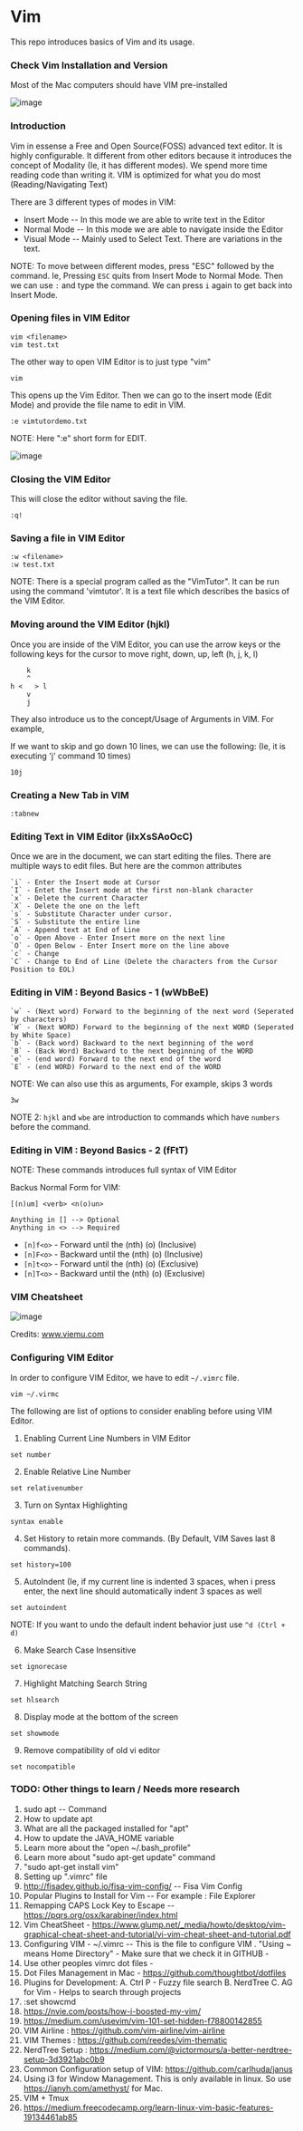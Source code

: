 # Vim
This repo introduces basics of Vim and its usage.

### Check Vim Installation and Version

Most of the Mac computers should have VIM pre-installed

![image](https://user-images.githubusercontent.com/2145211/48574771-06d7f480-e8de-11e8-8294-f3fda37adeea.png)


### Introduction

Vim in essense a Free and Open Source(FOSS) advanced text editor. It is highly configurable.
It different from other editors because it introduces the concept of Modality (Ie, it has different modes).
We spend more time reading code than writing it. VIM is optimized for what you do most (Reading/Navigating Text)


There are 3 different types of modes in VIM:

* Insert Mode -- In this mode we are able to write text in the Editor
* Normal Mode -- In this mode we are able to navigate inside the Editor
* Visual Mode -- Mainly used to Select Text. There are variations in the text.  

NOTE:
To move between different modes, press "ESC" followed by the command.
Ie, Pressing `ESC` quits from Insert Mode to Normal Mode. Then we can use `:` and type the command.
We can press `i` again to get back into Insert Mode.

### Opening files in VIM Editor

```
vim <filename>
vim test.txt
```

The other way to open VIM Editor is to just type "vim"

```
vim
```

This opens up the Vim Editor. Then we can go to the insert mode (Edit Mode) and provide the file name to edit in VIM.

```
:e vimtutordemo.txt
```

NOTE: Here ":e" short form for EDIT.

![image](https://user-images.githubusercontent.com/2145211/48583941-7a85fb80-e8f6-11e8-8be9-348b5d7b0de8.png)


### Closing the VIM Editor

This will close the editor without saving the file.
```
:q! 
```

### Saving a file in VIM Editor

```
:w <filename>
:w test.txt
```

NOTE: There is a special program called as the "VimTutor". It can be run using the command 'vimtutor'. It is a text file which describes the basics of the VIM Editor.

### Moving around the VIM Editor (hjkl)

Once you are inside of the VIM Editor, you can use the arrow keys or the following keys for the cursor to move 
right, down, up, left (h, j, k, l)


	    k
	    ^
	h <   > l
	    v
	    j

They also introduce us to the concept/Usage of Arguments in VIM. For example,

If we want to skip and go down 10 lines, we can use the following: (Ie, it is executing 'j' command 10 times)

```
10j
```

### Creating a New Tab in VIM

```
:tabnew
```

### Editing Text in VIM Editor (iIxXsSAoOcC)

Once we are in the document, we can start editing the files. There are multiple ways to edit files. But here are the common attributes

	`i` - Enter the Insert mode at Cursor
	`I` - Entet the Insert mode at the first non-blank character
	`x` - Delete the current Character
	`X` - Delete the one on the left
	`s` - Substitute Character under cursor.
	`S` - Substitute the entire line
	`A` - Append text at End of Line
	`o` - Open Above - Enter Insert more on the next line
	`O` - Open Below - Enter Insert more on the line above
	`c` - Change
	`C` - Change to End of Line (Delete the characters from the Cursor Position to EOL)
	
### Editing in VIM : Beyond Basics - 1 (wWbBeE)

	`w` - (Next word) Forward to the beginning of the next word (Seperated by characters)
	`W` - (Next WORD) Forward to the beginning of the next WORD (Seperated by White Space)
	`b` - (Back word) Backward to the next beginning of the word
	`B` - (Back Word) Backward to the next beginning of the WORD
	`e` - (end word) Forward to the next end of the word
	`E` - (end WORD) Forward to the next end of the WORD
	
NOTE: We can also use this as arguments, For example, skips 3 words

```
3w
```

NOTE 2: `hjkl` and `wbe` are introduction to commands which have `numbers` before the command.

### Editing in VIM : Beyond Basics - 2 (fFtT)

NOTE: These commands introduces full syntax of VIM Editor

Backus Normal Form for VIM:

```
[(n)um] <verb> <n(o)un>

Anything in [] --> Optional
Anything in <> --> Required
```

* `[n]f<o>` - Forward until the (nth) (o) (Inclusive)
* `[n]F<o>` - Backward until the (nth) (o) (Inclusive)
* `[n]t<o>` - Forward until the (nth) (o) (Exclusive)
* `[n]T<o>` - Backward until the (nth) (o) (Exclusive)


### VIM Cheatsheet
	
![image](https://user-images.githubusercontent.com/2145211/48723633-22504180-ebf5-11e8-8aad-c9a7ebf61846.png)

Credits: www.viemu.com

### Configuring VIM Editor

In order to configure VIM Editor, we have to edit `~/.vimrc` file.

```
vim ~/.virmc
```

The following are list of options to consider enabling before using VIM Editor.

1. Enabling Current Line Numbers in VIM Editor

```
set number
```

2. Enable Relative Line Number

```
set relativenumber
```

3. Turn on Syntax Highlighting

```
syntax enable
```

4. Set History to retain more commands. (By Default, VIM Saves last 8 commands).

```
set history=100
```

5. AutoIndent (Ie, if my current line is indented 3 spaces, when i press enter, the next line should automatically indent 3 spaces as well

```
set autoindent
```

NOTE: If you want to undo the default indent behavior just use `^d (Ctrl + d)` 

6. Make Search Case Insensitive

```
set ignorecase
```

7. Highlight Matching Search String

```
set hlsearch
```

8. Display mode at the bottom of the screen

```
set showmode
```

9. Remove compatibility of old vi editor
```
set nocompatible
```


### TODO: Other things to learn / Needs more research

1. sudo apt -- Command
2. How to update apt 
3. What are all the packaged installed for "apt" 
4. How to update the JAVA_HOME variable
5. Learn more about the "open ~/.bash_profile" 
6. Learn more about "sudo apt-get update" command
7. "sudo apt-get install vim"
8. Setting up ".vimrc" file
9. http://fisadev.github.io/fisa-vim-config/  -- Fisa Vim Config
10. Popular Plugins to Install for Vim -- For example : File Explorer
11. Remapping CAPS Lock Key to Escape -- https://pqrs.org/osx/karabiner/index.html
12. Vim CheatSheet - https://www.glump.net/_media/howto/desktop/vim-graphical-cheat-sheet-and-tutorial/vi-vim-cheat-sheet-and-tutorial.pdf
13. Configuring VIM - ~/.vimrc  -- This is the file to configure VIM . "Using ~ means Home Directory" - Make sure that we check it in GITHUB - 
14. Use other peoples vimrc dot files - 
15. Dot Files Management in Mac - https://github.com/thoughtbot/dotfiles
16. Plugins for Development:
	A. Ctrl P - Fuzzy file search
	B. NerdTree
	C. AG for Vim - Helps to search through projects
17. :set showcmd
18. https://nvie.com/posts/how-i-boosted-my-vim/
19. https://medium.com/usevim/vim-101-set-hidden-f78800142855
20. VIM Airline : https://github.com/vim-airline/vim-airline
21. VIM Themes : https://github.com/reedes/vim-thematic
22. NerdTree Setup : https://medium.com/@victormours/a-better-nerdtree-setup-3d3921abc0b9
23. Common Configuration setup of VIM: https://github.com/carlhuda/janus
24. Using i3 for Window Management. This is only available in linux. So use https://ianyh.com/amethyst/ for Mac.
25. VIM + Tmux
26. https://medium.freecodecamp.org/learn-linux-vim-basic-features-19134461ab85

